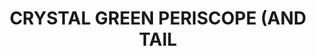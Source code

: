 ---
layout: product
title: "CRYSTAL GREEN PERISCOPE (AND TAIL"
price: "300" 
desc: "Akrilna boja 17mL - Kristal"
img_path: "/assets/img/A.MIG-0096.jpg"
brand: "AMMO"
available: true
special_offer: false
new: false
soon: false
cat: "020000"
subcat: "020100"
subsubcat: "020101"
sifra: "A.MIG-0096"
popular: true
---